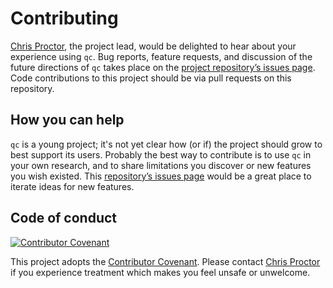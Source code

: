 # Contributing

[Chris Proctor](chrisp@buffalo.edu), the project lead, would be delighted to hear about your experience 
using `qc`. Bug reports, feature requests, and discussion of the future directions of `qc` takes place 
on the [project repository’s issues page](https://github.com/cproctor/qualitative-coding/issues).
Code contributions to this project should be via pull requests on this repository.

## How you can help

`qc` is a young project; it's not yet clear how (or if) the project should grow to best support 
its users. Probably the best way to contribute is to use `qc` in your own research, and to share
limitations you discover or new features you wish existed. This 
[repository’s issues page](https://github.com/cproctor/qualitative-coding/issues) would be a great
place to iterate ideas for new features. 

## Code of conduct

[![Contributor Covenant](https://img.shields.io/badge/Contributor%20Covenant-2.1-4baaaa.svg)](code_of_conduct.md)

This project adopts the [Contributor Covenant](https://www.contributor-covenant.org/). 
Please contact [Chris Proctor](chrisp@buffalo.edu) if you experience treatment which makes you 
feel unsafe or unwelcome. 

